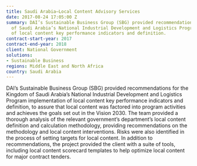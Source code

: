 ```yaml
---
title: Saudi Arabia—Local Content Advisory Services
date: 2017-08-24 17:05:00 Z
summary: DAI’s Sustainable Business Group (SBG) provided recommendations for the Kingdom
  of Saudi Arabia’s National Industrial Development and Logistics Program implementation
  of local content key performance indicators and definition.
contract-start-year: 2017
contract-end-year: 2018
client: National Government
solutions:
- Sustainable Business
regions: Middle East and North Africa
country: Saudi Arabia
---
```


DAI’s Sustainable Business Group (SBG) provided recommendations for the Kingdom of Saudi Arabia’s National Industrial Development and Logistics Program implementation of local content key performance indicators and definition, to assure that local content was factored into program activities and achieves the goals set out in the Vision 2030. The team provided a thorough analysis of the relevant government’s department’s local content definition and calculation methodology, providing recommendations on the methodology and local content interventions. Risks were also identified in the process of setting targets for local content. In addition to recommendations, the project provided the client with a suite of tools, including local content scorecard templates to help optimize local content for major contract tenders.
